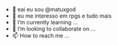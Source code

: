 - 👋 eai eu sou @matuxgod
- 👀 eu me interesso em rpgs e tudo mais
- 🌱 I’m currently learning ...
- 💞️ I’m looking to collaborate on ...
- 📫 How to reach me ...

<!---
matuxgod/matuxgod is a ✨ special ✨ repository because its `README.md` (this file) appears on your GitHub profile.
You can click the Preview link to take a look at your changes.
--->
